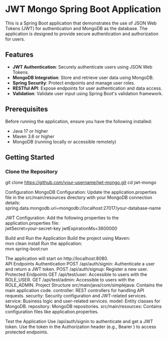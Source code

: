 # JWT Mongo Spring Boot Application

This is a Spring Boot application that demonstrates the use of JSON Web Tokens (JWT) for authentication and MongoDB as the database. The application is designed to provide secure authentication and authorization for users.

## Features

- **JWT Authentication**: Securely authenticate users using JSON Web Tokens.
- **MongoDB Integration**: Store and retrieve user data using MongoDB.
- **Spring Security**: Protect endpoints and manage user roles.
- **RESTful API**: Expose endpoints for user authentication and data access.
- **Validation**: Validate user input using Spring Boot's validation framework.

## Prerequisites

Before running the application, ensure you have the following installed:

- Java 17 or higher
- Maven 3.6 or higher
- MongoDB (running locally or accessible remotely)

## Getting Started

### Clone the Repository


git clone https://github.com/your-username/jwt-mongo.git
cd jwt-mongo

Configuration
MongoDB Configuration: Update the application.properties file in the src/main/resources directory with your MongoDB connection details:  
spring.data.mongodb.uri=mongodb://localhost:27017/your-database-name

JWT Configuration: Add the following properties to the application.properties file:  
jwtSecret=your-secret-key
jwtExpirationMs=3600000

Build and Run the Application
Build the project using Maven:  
mvn clean install
Run the application:  
mvn spring-boot:run

The application will start on http://localhost:8080.  
API Endpoints
Authentication
POST /api/auth/signin: Authenticate a user and return a JWT token.
POST /api/auth/signup: Register a new user.
Protected Endpoints
GET /api/test/user: Accessible to users with the ROLE_USER.
GET /api/test/admin: Accessible to users with the ROLE_ADMIN.
Project Structure
src/main/java/com/simplejava: Contains the main application code.
controller: REST controllers for handling API requests.
security: Security configuration and JWT-related services.
service: Business logic and user-related services.
model: Entity classes for MongoDB.
repository: MongoDB repositories.
src/main/resources: Contains configuration files like application.properties.

Test the Application
Use /api/auth/signin to authenticate and get a JWT token.
Use the token in the Authorization header (e.g., Bearer <token>) to access protected endpoints.